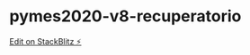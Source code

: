 # pymes2020-v8-recuperatorio

[Edit on StackBlitz ⚡️](https://stackblitz.com/edit/pymes2020-v8-recuperatorio)